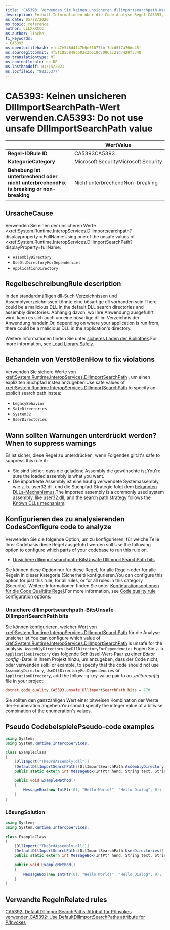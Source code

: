 ```yaml
---
title: 'CA5393: Verwenden Sie keinen unsicheren dllimportsearchpath-Wert (Code Analyse).'
description: Enthält Informationen über die Code Analyse Regel CA5393, einschließlich der Gründe, der Behebung von Verstößen und der Zeit, zu der Sie unterdrückt werden soll.
ms.date: 05/28/2020
ms.topic: reference
author: LLLXXXCCC
ms.author: linche
f1_keywords:
- CA5393
ms.openlocfilehash: efe47e548d4747b6e31077fbf7dcd5f7a76dd45f
ms.sourcegitcommit: 4f5f1855849cb02c3b610c7006ac21d7429f3348
ms.translationtype: MT
ms.contentlocale: de-DE
ms.lasthandoff: 01/15/2021
ms.locfileid: "98235377"
---
```

# <a name="ca5393-do-not-use-unsafe-dllimportsearchpath-value"></a><span data-ttu-id="d68df-103">CA5393: Keinen unsicheren DllImportSearchPath-Wert verwenden.</span><span class="sxs-lookup"><span data-stu-id="d68df-103">CA5393: Do not use unsafe DllImportSearchPath value</span></span>

| | <span data-ttu-id="d68df-104">Wert</span><span class="sxs-lookup"><span data-stu-id="d68df-104">Value</span></span> |
|-|-|
| <span data-ttu-id="d68df-105">**Regel-ID**</span><span class="sxs-lookup"><span data-stu-id="d68df-105">**Rule ID**</span></span> |<span data-ttu-id="d68df-106">CA5393</span><span class="sxs-lookup"><span data-stu-id="d68df-106">CA5393</span></span>|
| <span data-ttu-id="d68df-107">**Kategorie**</span><span class="sxs-lookup"><span data-stu-id="d68df-107">**Category**</span></span> |<span data-ttu-id="d68df-108">Microsoft.Security</span><span class="sxs-lookup"><span data-stu-id="d68df-108">Microsoft.Security</span></span>|
| <span data-ttu-id="d68df-109">**Behebung ist unterbrechend oder nicht unterbrechend**</span><span class="sxs-lookup"><span data-stu-id="d68df-109">**Fix is breaking or non-breaking**</span></span> |<span data-ttu-id="d68df-110">Nicht unterbrechend</span><span class="sxs-lookup"><span data-stu-id="d68df-110">Non-breaking</span></span>|

## <a name="cause"></a><span data-ttu-id="d68df-111">Ursache</span><span class="sxs-lookup"><span data-stu-id="d68df-111">Cause</span></span>

<span data-ttu-id="d68df-112">Verwenden Sie einen der unsicheren Werte <xref:System.Runtime.InteropServices.Dllimportsearchpath? displayproperty = FullName:</span><span class="sxs-lookup"><span data-stu-id="d68df-112">Using one of the unsafe values of <xref:System.Runtime.InteropServices.DllImportSearchPath?displayProperty=fullName:</span></span>

- `AssemblyDirectory`
- `UseDllDirectoryForDependencies`
- `ApplicationDirectory`

## <a name="rule-description"></a><span data-ttu-id="d68df-113">Regelbeschreibung</span><span class="sxs-lookup"><span data-stu-id="d68df-113">Rule description</span></span>

<span data-ttu-id="d68df-114">In den standardmäßigen dll-Such Verzeichnissen und Assemblyverzeichnissen könnte eine bösartige dll vorhanden sein.</span><span class="sxs-lookup"><span data-stu-id="d68df-114">There could be a malicious DLL in the default DLL search directories and assembly directories.</span></span> <span data-ttu-id="d68df-115">Abhängig davon, wo Ihre Anwendung ausgeführt wird, kann es sich auch um eine bösartige dll im Verzeichnis der Anwendung handeln.</span><span class="sxs-lookup"><span data-stu-id="d68df-115">Or, depending on where your application is run from, there could be a malicious DLL in the application's directory.</span></span>

<span data-ttu-id="d68df-116">Weitere Informationen finden Sie unter [sicheres Laden der Bibliothek](https://msrc-blog.microsoft.com/2014/05/13/load-library-safely/).</span><span class="sxs-lookup"><span data-stu-id="d68df-116">For more information, see [Load Library Safely](https://msrc-blog.microsoft.com/2014/05/13/load-library-safely/).</span></span>

## <a name="how-to-fix-violations"></a><span data-ttu-id="d68df-117">Behandeln von Verstößen</span><span class="sxs-lookup"><span data-stu-id="d68df-117">How to fix violations</span></span>

<span data-ttu-id="d68df-118">Verwenden Sie sichere Werte von <xref:System.Runtime.InteropServices.DllImportSearchPath> , um einen expliziten Suchpfad instea anzugeben:</span><span class="sxs-lookup"><span data-stu-id="d68df-118">Use safe values of <xref:System.Runtime.InteropServices.DllImportSearchPath> to specify an explicit search path instea:</span></span>

- `LegacyBehavior`
- `SafeDirectories`
- `System32`
- `UserDirectories`

## <a name="when-to-suppress-warnings"></a><span data-ttu-id="d68df-119">Wann sollten Warnungen unterdrückt werden?</span><span class="sxs-lookup"><span data-stu-id="d68df-119">When to suppress warnings</span></span>

<span data-ttu-id="d68df-120">Es ist sicher, diese Regel zu unterdrücken, wenn Folgendes gilt:</span><span class="sxs-lookup"><span data-stu-id="d68df-120">It's safe to suppress this rule if:</span></span>

- <span data-ttu-id="d68df-121">Sie sind sicher, dass die geladene Assembly die gewünschte ist.</span><span class="sxs-lookup"><span data-stu-id="d68df-121">You're sure the loaded assembly is what you want.</span></span>
- <span data-ttu-id="d68df-122">Die importierte Assembly ist eine häufig verwendete Systemassembly, wie z. b. user32.dll, und die Suchpfad-Strategie folgt dem [bekannten DLLs-Mechanismus](/archive/blogs/larryosterman/what-are-known-dlls-anyway).</span><span class="sxs-lookup"><span data-stu-id="d68df-122">The imported assembly is a commonly used system assembly, like user32.dll, and the search path strategy follows the [Known DLLs mechanism](/archive/blogs/larryosterman/what-are-known-dlls-anyway).</span></span>

## <a name="configure-code-to-analyze"></a><span data-ttu-id="d68df-123">Konfigurieren des zu analysierenden Codes</span><span class="sxs-lookup"><span data-stu-id="d68df-123">Configure code to analyze</span></span>

<span data-ttu-id="d68df-124">Verwenden Sie die folgende Option, um zu konfigurieren, für welche Teile Ihrer Codebasis diese Regel ausgeführt werden soll.</span><span class="sxs-lookup"><span data-stu-id="d68df-124">Use the following option to configure which parts of your codebase to run this rule on.</span></span>

- [<span data-ttu-id="d68df-125">Unsichere dllimportsearchpath-Bits</span><span class="sxs-lookup"><span data-stu-id="d68df-125">Unsafe DllImportSearchPath bits</span></span>](#unsafe-dllimportsearchpath-bits)

<span data-ttu-id="d68df-126">Sie können diese Option nur für diese Regel, für alle Regeln oder für alle Regeln in dieser Kategorie (Sicherheit) konfigurieren.</span><span class="sxs-lookup"><span data-stu-id="d68df-126">You can configure this option for just this rule, for all rules, or for all rules in this category (Security).</span></span> <span data-ttu-id="d68df-127">Weitere Informationen finden Sie unter [Konfigurationsoptionen für die Code Qualitäts Regel](../code-quality-rule-options.md).</span><span class="sxs-lookup"><span data-stu-id="d68df-127">For more information, see [Code quality rule configuration options](../code-quality-rule-options.md).</span></span>

### <a name="unsafe-dllimportsearchpath-bits"></a><span data-ttu-id="d68df-128">Unsichere dllimportsearchpath-Bits</span><span class="sxs-lookup"><span data-stu-id="d68df-128">Unsafe DllImportSearchPath bits</span></span>

<span data-ttu-id="d68df-129">Sie können konfigurieren, welcher Wert von <xref:System.Runtime.InteropServices.DllImportSearchPath> für die Analyse unsicher ist.</span><span class="sxs-lookup"><span data-stu-id="d68df-129">You can configure which value of <xref:System.Runtime.InteropServices.DllImportSearchPath> is unsafe for the analysis.</span></span> <span data-ttu-id="d68df-130">`AssemblyDirectory` `UseDllDirectoryForDependencies` Fügen Sie z. b. `ApplicationDirectory` das folgende Schlüssel-Wert-Paar zu einer *Editor config* -Datei in Ihrem Projekt hinzu, um anzugeben, dass der Code nicht, oder verwenden soll:</span><span class="sxs-lookup"><span data-stu-id="d68df-130">For example, to specify that the code should not use `AssemblyDirectory`, `UseDllDirectoryForDependencies` or `ApplicationDirectory`, add the following key-value pair to an *.editorconfig* file in your project:</span></span>

```ini
dotnet_code_quality.CA5393.unsafe_DllImportSearchPath_bits = 770
```

<span data-ttu-id="d68df-131">Sie sollten den ganzzahligen Wert einer bitweisen Kombination der Werte der-Enumeration angeben.</span><span class="sxs-lookup"><span data-stu-id="d68df-131">You should specify the integer value of a bitwise combination of the enumeration's values.</span></span>

## <a name="pseudo-code-examples"></a><span data-ttu-id="d68df-132">Pseudo Codebeispiele</span><span class="sxs-lookup"><span data-stu-id="d68df-132">Pseudo-code examples</span></span>

```csharp
using System;
using System.Runtime.InteropServices;

class ExampleClass
{
    [DllImport("The3rdAssembly.dll")]
    [DefaultDllImportSearchPaths(DllImportSearchPath.AssemblyDirectory)]
    public static extern int MessageBox(IntPtr hWnd, String text, String caption, uint type);

    public void ExampleMethod()
    {
        MessageBox(new IntPtr(0), "Hello World!", "Hello Dialog", 0);
    }
}
```

### <a name="solution"></a><span data-ttu-id="d68df-133">Lösung</span><span class="sxs-lookup"><span data-stu-id="d68df-133">Solution</span></span>

```csharp
using System;
using System.Runtime.InteropServices;

class ExampleClass
{
    [DllImport("The3rdAssembly.dll")]
    [DefaultDllImportSearchPaths(DllImportSearchPath.UserDirectories)]
    public static extern int MessageBox(IntPtr hWnd, String text, String caption, uint type);

    public void ExampleMethod()
    {
        MessageBox(new IntPtr(0), "Hello World!", "Hello Dialog", 0);
    }
}
```

## <a name="related-rules"></a><span data-ttu-id="d68df-134">Verwandte Regeln</span><span class="sxs-lookup"><span data-stu-id="d68df-134">Related rules</span></span>

[<span data-ttu-id="d68df-135">CA5392: DefaultDllImportSearchPaths-Attribut für P/Invokes verwenden.</span><span class="sxs-lookup"><span data-stu-id="d68df-135">CA5392: Use DefaultDllImportSearchPaths attribute for P/Invokes</span></span>](ca5392.md)
